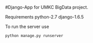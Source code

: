 #Django-App for UMKC BigData project.

Requirements
python-2.7
django-1.6.5

To run the server use

```python
python manage.py runserver
```